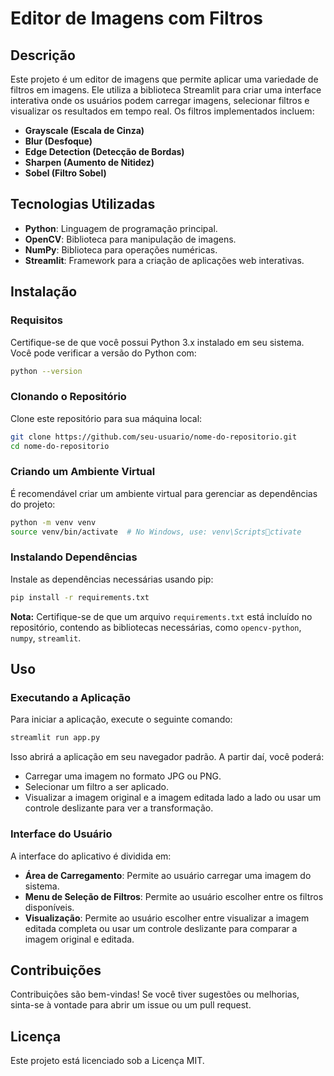 # Editor de Imagens com Filtros
## Descrição
Este projeto é um editor de imagens que permite aplicar uma variedade de filtros em imagens. Ele utiliza a biblioteca Streamlit para criar uma interface interativa onde os usuários podem carregar imagens, selecionar filtros e visualizar os resultados em tempo real. Os filtros implementados incluem:
- **Grayscale (Escala de Cinza)**
- **Blur (Desfoque)**
- **Edge Detection (Detecção de Bordas)**
- **Sharpen (Aumento de Nitidez)**
- **Sobel (Filtro Sobel)**
## Tecnologias Utilizadas
- **Python**: Linguagem de programação principal.
- **OpenCV**: Biblioteca para manipulação de imagens.
- **NumPy**: Biblioteca para operações numéricas.
- **Streamlit**: Framework para a criação de aplicações web interativas.
## Instalação
### Requisitos
Certifique-se de que você possui Python 3.x instalado em seu sistema. Você pode verificar a versão do Python com:
```bash
python --version
```
### Clonando o Repositório
Clone este repositório para sua máquina local:
```bash
git clone https://github.com/seu-usuario/nome-do-repositorio.git
cd nome-do-repositorio
```
### Criando um Ambiente Virtual
É recomendável criar um ambiente virtual para gerenciar as dependências do projeto:
```bash
python -m venv venv
source venv/bin/activate  # No Windows, use: venv\Scriptsctivate
```
### Instalando Dependências
Instale as dependências necessárias usando pip:
```bash
pip install -r requirements.txt
```
**Nota:** Certifique-se de que um arquivo `requirements.txt` está incluído no repositório, contendo as bibliotecas necessárias, como `opencv-python`, `numpy`, `streamlit`.
## Uso
### Executando a Aplicação
Para iniciar a aplicação, execute o seguinte comando:
```bash
streamlit run app.py
```
Isso abrirá a aplicação em seu navegador padrão. A partir daí, você poderá:
- Carregar uma imagem no formato JPG ou PNG.
- Selecionar um filtro a ser aplicado.
- Visualizar a imagem original e a imagem editada lado a lado ou usar um controle deslizante para ver a transformação.
### Interface do Usuário
A interface do aplicativo é dividida em:
- **Área de Carregamento**: Permite ao usuário carregar uma imagem do sistema.
- **Menu de Seleção de Filtros**: Permite ao usuário escolher entre os filtros disponíveis.
- **Visualização**: Permite ao usuário escolher entre visualizar a imagem editada completa ou usar um controle deslizante para comparar a imagem original e editada.
## Contribuições
Contribuições são bem-vindas! Se você tiver sugestões ou melhorias, sinta-se à vontade para abrir um issue ou um pull request.
## Licença
Este projeto está licenciado sob a Licença MIT.
